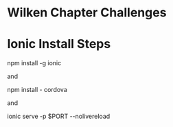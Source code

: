 # Wilken Chapter Challenges

# Ionic Install Steps

npm install -g ionic

and 

npm install - cordova

and

ionic serve -p $PORT --nolivereload